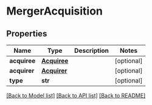 # MergerAcquisition

## Properties
Name | Type | Description | Notes
------------ | ------------- | ------------- | -------------
**acquiree** | [**Acquiree**](Acquiree.md) |  | [optional] 
**acquirer** | [**Acquirer**](Acquirer.md) |  | [optional] 
**type** | **str** |  | [optional] 

[[Back to Model list]](../README.md#documentation-for-models) [[Back to API list]](../README.md#documentation-for-api-endpoints) [[Back to README]](../README.md)



